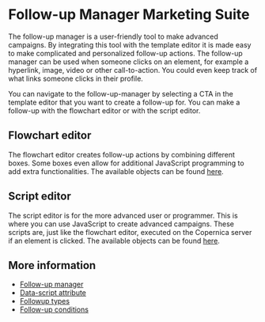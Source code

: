# Follow-up Manager Marketing Suite

The follow-up manager is a user-friendly tool to make advanced campaigns. 
By integrating this tool with the template editor it is made easy to make 
complicated and personalized follow-up actions. The follow-up manager can 
be used when someone clicks on an element, for example a hyperlink, image, 
video or other call-to-action. You could even keep track of what links 
someone clicks in their profile.

You can navigate to the follow-up-manager by selecting a CTA in the 
template editor that you want to create a follow-up for. You can make 
a follow-up with the flowchart editor or with the script editor.

## Flowchart editor

The flowchart editor creates follow-up actions by combining different boxes. 
Some boxes even allow for additional JavaScript programming to add 
extra functionalities. The available objects can be found [here](./followups-scripting).

## Script editor

The script editor is for the more advanced user or programmer. This is 
where you can use JavaScript to create advanced campaigns. These scripts are, 
just like the flowchart editor, executed on the Copernica server if an 
element is clicked. The available objects can be found [here](./followups-scripting).

## More information

* [Follow-up manager](follow-up-manager-publisher)
* [Data-script attribute](followups-scripting)
* [Followup types](./followups-types)
* [Follow-up conditions](./conditions-for-follow-ups)
